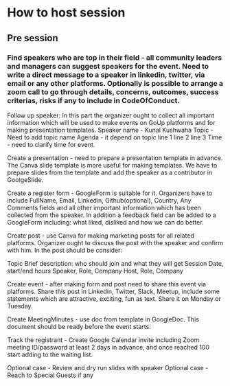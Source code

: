 # How to host session
## Pre session

### Find speakers who are top in their field - all community leaders and managers can suggest speakers for the event. Need to write a direct message to a speaker in linkedin, twitter, via email or any other platforms. Optionally is possible to arrange a zoom call to go through details, concerns, outcomes, success criterias, risks if any to include in CodeOfConduct. 

Follow up speaker: In this part the organizer ought to collect all important information which will be used to make events on GoUp platforms and for making presentation templates.
	Speaker name - Kunal Kushwaha
	Topic - Need to add topic name
	Agenda - it depend on topic
line 1
line 2
line 3
	Time - need to clarify time for event.

Create a presentation -  need to prepare a presentation template in advance. The Canva slide template is more useful for making templates. We have to prepare slides from the template and add the speaker as a contributor in GoolgeSlide. 

Create a register form - GoogleForm is suitable for it. Organizers have to include FullName, Email, Linkedin, Github(optional), Country, Any Comments fields and all other important information which has been collected from the speaker. In addition a feedback field can be added to a  GoogleForm including: what liked, disliked and how we can do better.

Create post - use Canva for making marketing posts for all related platforms. Organizer ought to discuss the post  with the speaker and confirm with him. In the post should be consider:  

 Topic Brief description: who should join and what they will get
 Session Date, start/end hours
 Speaker, Role, Company
 Host, Role, Company

Create event - after making form and post need to share this event via platforms. Share this post in Linkedin, Twitter, Slack, Meetup, include some statements which are attractive, exciting, fun as text. Share it on Monday or Tuesday.

Create MeetingMinutes - use doc from template in GoogleDoc. This document should be ready before the event starts. 

Track the registrant - Create Google Calendar invite including Zoom meeting ID/password at least 2 days in advance, and once reached 100 start adding to the waiting list. 

Optional case - Review and dry run slides with speaker
Optional case - Reach to Special Guests if any

